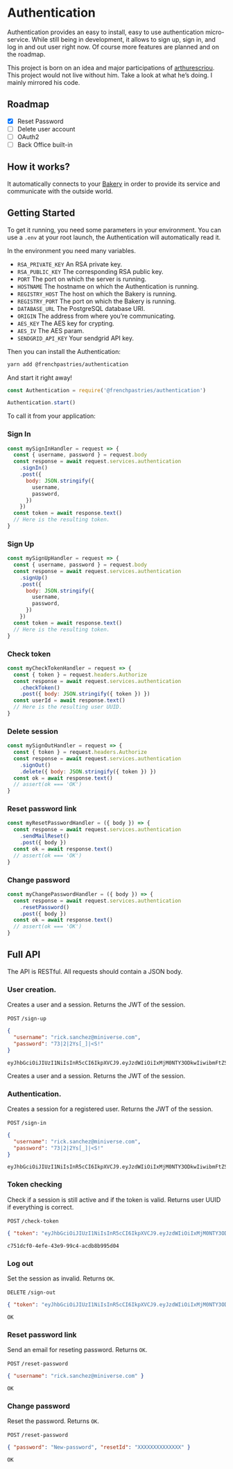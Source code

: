 # Authentication

Authentication provides an easy to install, easy to use authentication micro-service. While still being in development, it allows to sign up, sign in, and log in and out user right now. Of course more features are planned and on the roadmap.

This project is born on an idea and major participations of [arthurescriou](https://github.com/arthurescriou). This project would not live without him. Take a look at what he’s doing. I mainly mirrored his code.

## Roadmap

- [x] Reset Password
- [ ] Delete user account
- [ ] OAuth2
- [ ] Back Office built-in

## How it works?

It automatically connects to your [Bakery](https://github.com/FrenchPastries/Bakery) in order to provide its service and communicate with the outside world.

## Getting Started

To get it running, you need some parameters in your environment. You can use a `.env` at your root launch, the Authentication will automatically read it.

In the environment you need many variables.

- `RSA_PRIVATE_KEY` An RSA private key.
- `RSA_PUBLIC_KEY` The corresponding RSA public key.
- `PORT` The port on which the server is running.
- `HOSTNAME` The hostname on which the Authentication is running.
- `REGISTRY_HOST` The host on which the Bakery is running.
- `REGISTRY_PORT` The port on which the Bakery is running.
- `DATABASE_URL` The PostgreSQL database URI.
- `ORIGIN` The address from where you’re communicating.
- `AES_KEY` The AES key for crypting.
- `AES_IV` The AES param.
- `SENDGRID_API_KEY` Your sendgrid API key.

Then you can install the Authentication:

```bash
yarn add @frenchpastries/authentication
```

And start it right away!

```javascript
const Authentication = require('@frenchpastries/authentication')

Authentication.start()
```

To call it from your application:

### Sign In

```javascript
const mySignInHandler = request => {
  const { username, password } = request.body
  const response = await request.services.authentication
    .signIn()
    .post({
      body: JSON.stringify({
        username,
        password,
      })
    })
  const token = await response.text()
  // Here is the resulting token.
}
```

### Sign Up

```javascript
const mySignUpHandler = request => {
  const { username, password } = request.body
  const response = await request.services.authentication
    .signUp()
    .post({
      body: JSON.stringify({
        username,
        password,
      })
    })
  const token = await response.text()
  // Here is the resulting token.
}
```

### Check token

```javascript
const myCheckTokenHandler = request => {
  const { token } = request.headers.Authorize
  const response = await request.services.authentication
    .checkToken()
    .post({ body: JSON.stringify({ token }) })
  const userId = await response.text()
  // Here is the resulting user UUID.
}
```

### Delete session

```javascript
const mySignOutHandler = request => {
  const { token } = request.headers.Authorize
  const response = await request.services.authentication
    .signOut()
    .delete({ body: JSON.stringify({ token }) })
  const ok = await response.text()
  // assert(ok === 'OK')
}
```

### Reset password link

```javascript
const myResetPasswordHandler = ({ body }) => {
  const response = await request.services.authentication
    .sendMailReset()
    .post({ body })
  const ok = await response.text()
  // assert(ok === 'OK')
}
```

### Change password

```javascript
const myChangePasswordHandler = ({ body }) => {
  const response = await request.services.authentication
    .resetPassword()
    .post({ body })
  const ok = await response.text()
  // assert(ok === 'OK')
}
```

## Full API

The API is RESTful. All requests should contain a JSON body.

### User creation.
Creates a user and a session. Returns the JWT of the session.

`POST` `/sign-up`
```json
{
  "username": "rick.sanchez@miniverse.com",
  "password": "73|2|2Ys[_]|<S!"
}
```
```
eyJhbGciOiJIUzI1NiIsInR5cCI6IkpXVCJ9.eyJzdWIiOiIxMjM0NTY3ODkwIiwibmFtZSI6IkpvaG4gRG9lIiwiaWF0IjoxNTE2MjM5MDIyfQ.SflKxwRJSMeKKF2QT4fwpMeJf36POk6yJV_adQssw5c
```
Creates a user and a session. Returns the JWT of the session.

### Authentication.

Creates a session for a registered user. Returns the JWT of the session.

`POST` `/sign-in`
```json
{
  "username": "rick.sanchez@miniverse.com",
  "password": "73|2|2Ys[_]|<S!"
}
```
```
eyJhbGciOiJIUzI1NiIsInR5cCI6IkpXVCJ9.eyJzdWIiOiIxMjM0NTY3ODkwIiwibmFtZSI6IkpvaG4gRG9lIiwiaWF0IjoxNTE2MjM5MDIyfQ.SflKxwRJSMeKKF2QT4fwpMeJf36POk6yJV_adQssw5c
```

### Token checking

Check if a session is still active and if the token is valid. Returns user UUID if everything is correct.

`POST` `/check-token`
```json
{ "token": "eyJhbGciOiJIUzI1NiIsInR5cCI6IkpXVCJ9.eyJzdWIiOiIxMjM0NTY3ODkwIiwibmFtZSI6IkpvaG4gRG9lIiwiaWF0IjoxNTE2MjM5MDIyfQ.SflKxwRJSMeKKF2QT4fwpMeJf36POk6yJV_adQssw5c" }
```
```
c751dcf0-4efe-43e9-99c4-acdb8b995d04
```

### Log out

Set the session as invalid. Returns `OK`.

`DELETE` `/sign-out`
```json
{ "token": "eyJhbGciOiJIUzI1NiIsInR5cCI6IkpXVCJ9.eyJzdWIiOiIxMjM0NTY3ODkwIiwibmFtZSI6IkpvaG4gRG9lIiwiaWF0IjoxNTE2MjM5MDIyfQ.SflKxwRJSMeKKF2QT4fwpMeJf36POk6yJV_adQssw5c" }
```
```
OK
```

### Reset password link

Send an email for reseting password. Returns `OK`.

`POST` `/reset-password`
```json
{ "username": "rick.sanchez@miniverse.com" }
```
```
OK
```

### Change password

Reset the password. Returns `OK`.

`POST` `/reset-password`
```json
{ "password": "New-password", "resetId": "XXXXXXXXXXXXXX" }
```
```
OK
```
